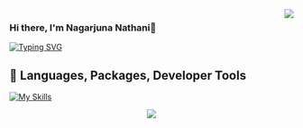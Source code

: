 <!-- Viewer Counter -->
<img align="right" src="https://komarev.com/ghpvc/?username=Nagarjuna-09&style=plastic&color=green&label=Curious+Views">
<!-- END Viewer Counter -->

### Hi there, I'm Nagarjuna Nathani👋

 [![Typing SVG](https://readme-typing-svg.herokuapp.com?font=Cascadia+Code&duration=6000&center=true&vCenter=true&size=22&pause=200&color=1FFF70&background=000000&width=1200&lines=I+am+a+Data+Engineer+interested+in+ML%2C+Computer+Vision%2C+and+Natural+Language+Processing;I+am+also+an+Amateur+Astronomer+and+interested+in+Astrophysics+and+Astrobiology)](https://git.io/typing-svg)

<!-- <h3>Profile Views</h3>
 <p align="right"> <img src="https://profile-counter.glitch.me/Nagarjuna-09/count.svg" alt="Nagarjuna-09" /> </p> -->

## 🧰 Languages, Packages, Developer Tools

[![My Skills](https://skillicons.dev/icons?i=py,aws,azure,gcp,bash,anaconda,eclipse,git,kubernetes,linux,postgres,tensorflow)](https://skillicons.dev)

<p align="center">
  <a href="https://skillicons.dev">
    <img src="https://skillicons.dev/icons?i=py,aws,azure,gcp,bash,anaconda,eclipse,git,kubernetes,linux,postgres,tensorflow, docker" />
  </a>
</p>
